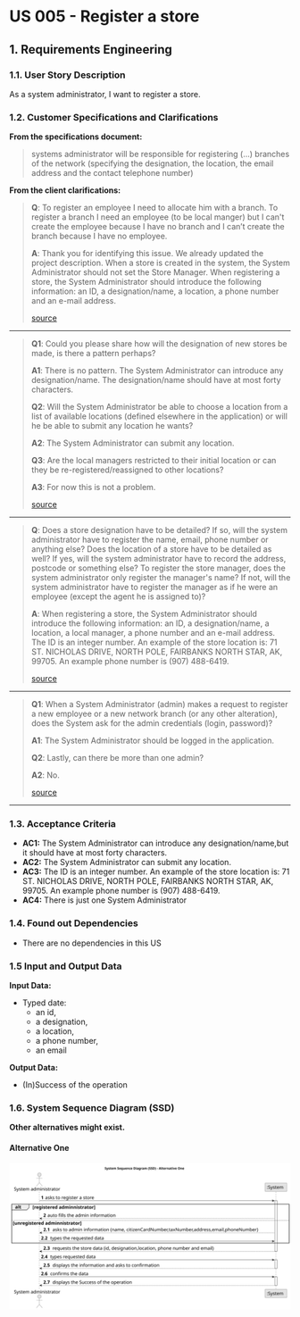 # US 005 - Register a store 

## 1. Requirements Engineering


### 1.1. User Story Description


As a system administrator, I want to register a store.



### 1.2. Customer Specifications and Clarifications 


**From the specifications document:**

>	systems administrator will be responsible for registering (...) branches of the network (specifying the designation, the location, the email address and the contact telephone number)  





**From the client clarifications:**

>**Q**: To register an employee I need to allocate him with a branch. To register a branch I need an employee (to be local manger) but I can't create the employee because I have no branch and I can’t create the branch because I have no employee.
>
>**A**: Thank you for identifying this issue. We already updated the project description. When a store is created in the system, the System Administrator should not set the Store Manager. When registering a store, the System Administrator should introduce the following information: an ID, a designation/name, a location, a phone number and an e-mail address.
>
> [source](https://moodle.isep.ipp.pt/mod/forum/discuss.php?d=22042#p27802)
* * *
>**Q1**: Could you please share how will the designation of new stores be made, is there a pattern perhaps?
>
>**A1**: There is no pattern. The System Administrator can introduce any designation/name. The designation/name should have at most forty characters.
>
>**Q2**: Will the System Administrator be able to choose a location from a list of available locations (defined elsewhere in the application) or will he be able to submit any location he wants?
>
>**A2**: The System Administrator can submit any location.
>
>**Q3**: Are the local managers restricted to their initial location or can they be re-registered/reassigned to other locations?
>
>**A3**: For now this is not a problem.
>
> [source](https://moodle.isep.ipp.pt/mod/forum/discuss.php?d=22026#p27782)
* * *
>**Q**: Does a store designation have to be detailed? If so, will the system administrator have to register the name, email, phone number or anything else? Does the location of a store have to be detailed as well? If yes, will the system administrator have to record the address, postcode or something else? To register the store manager, does the system administrator only register the manager's name? If not, will the system administrator have to register the manager as if he were an employee (except the agent he is assigned to)?
>
>**A**: When registering a store, the System Administrator should introduce the following information: an ID, a designation/name, a location, a local manager, a phone number and an e-mail address. The ID is an integer number. An example of the store location is: 71 ST. NICHOLAS DRIVE, NORTH POLE, FAIRBANKS NORTH STAR, AK, 99705. An example phone number is (907) 488-6419.
>
> [source](https://moodle.isep.ipp.pt/mod/forum/discuss.php?d=21980#p27715)
* * *
>**Q1**: When a System Administrator (admin) makes a request to register a new employee or a new network branch (or any other alteration), does the System ask for the admin credentials (login, password)?
>
>**A1**: The System Administrator should be logged in the application.
>
>**Q2**: Lastly, can there be more than one admin?
>
>**A2**: No.
>
> [source](https://moodle.isep.ipp.pt/mod/forum/discuss.php?d=21934#p27647)
* * *

### 1.3. Acceptance Criteria


* **AC1:** The System Administrator can introduce any designation/name,but it should have at most forty characters.
* **AC2:** The System Administrator can submit any location.
* **AC3:** The ID is an integer number. An example of the store location is: 71 ST. NICHOLAS DRIVE, NORTH POLE, FAIRBANKS NORTH STAR, AK, 99705. An example phone number is (907) 488-6419.
* **AC4:** There is just one System Administrator


### 1.4. Found out Dependencies


* There are no dependencies in this US


### 1.5 Input and Output Data


**Input Data:**

* Typed date:
	* an id, 
	* a designation, 
	* a location, 
	* a phone number,
	* an email

**Output Data:**

* (In)Success of the operation

### 1.6. System Sequence Diagram (SSD)

**Other alternatives might exist.**

#### Alternative One

![System Sequence Diagram - Alternative One](svg/us005-system-sequence-diagram-alternative-one.svg)
